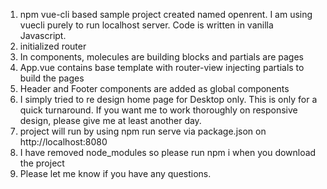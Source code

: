 1. npm vue-cli based sample project created named openrent. I am using vuecli purely to run localhost server. Code is written in vanilla Javascript.
2. initialized router
3. In components, molecules are building blocks and partials are pages
4. App.vue contains base template with router-view injecting partials to build the pages
5. Header and Footer components are added as global components
6. I simply tried to re design home page for Desktop only. This is only for a quick turnaround. If you want me to work thoroughly on responsive design, please give me at least another day.
7. project will run by using npm run serve via package.json on http://localhost:8080
8. I have removed node_modules so please run npm i when you download the project
9. Please let me know if you have any questions.
